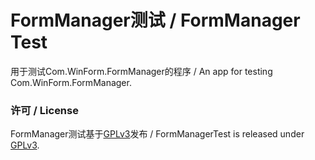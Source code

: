 # FormManager测试 / FormManager Test
用于测试Com.WinForm.FormManager的程序 / An app for testing Com.WinForm.FormManager.

### 许可 / License
FormManager测试基于[GPLv3](WinFormApp/LicenseInfo/GPLv3.txt)发布 / FormManagerTest is released under [GPLv3](WinFormApp/LicenseInfo/GPLv3.txt).
